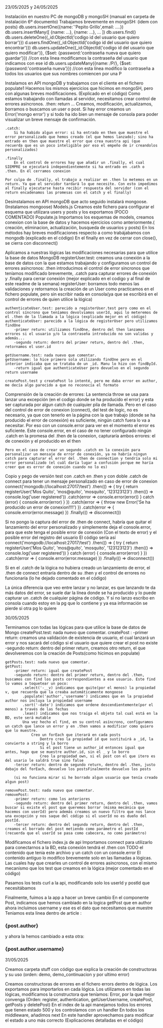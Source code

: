 23/05/2025 y 24/05/2025

Instalación en nuestro PC de mongoDB y mongoSH (manual en carpeta de instalación 6º documento)
Trabajamos brevemente en mongoSH: (idem con posts)
    db.users.insertOne({name:`'Pepito Grillo',email: ....})
    db.users.insertMany([ {name: ...}, {name: ...}, ... ])
    db.users.find()
    db.users.deleteOne({_id:ObjectId('codigo id del usuario que quiero borrar')})
    d.users.findOne({_id:ObjectId('codigo id del usuario que quiero encontrar')})
    db.users.updateOne({_id:ObjectId('codigo id del usuario que quiero modificar')}, {$set: {password:'contraseña nueva que quiero guardar'}}) //con esta linea modificamos la contraseña del usuario que indicamos con ese id
    db.users.updateMany({name: /P/}, {$set:{password:'contraseña nueva'}}) //con esta línea modifico la contraseña a todos los usuarios que sus nombres comiencen por una P

Instalamos en API mongoDB y trabajamos con el cliente en el fichero populate1
    Hacemos los mismos ejercicios que hicimos en mongoSH, pero con algunas breves modificaciones. (Explicado en el código)
    Como estamos trabajando con llamadas al servidor, necesitamos crear control de errores asíncronos. 
    .then: return ...
        Creamos, modificación, actualizamos, borramos o buscamos un user o post.
        Si hay error creamos un Error('mongo error') y si todo ha ido bien un mensaje de consola para poder visualizar un breve mensaje de confirmación.

    .catch: 
        Si ha habido algun error: si ha entrado en then que muestre el error personalizado que hemos creado (el que hemos lanzado); sino ha entrado en then que muestre el error que crea nuestra api (que recuerda que es un poco inteligible por eso el empeño de ir creandolos personalizados)

    .finally
        En el control de errores hay que añadir un .finally, el cual SIEMPRE se ejecutará independientemente si ha entrado en .cath o .then. En él cerramos conexion 

    Por culpa de .finally, el trabajo a realizar en .then lo metemos en un return. Ya que el servidor tardará lo que necesite. Con esto impedimos al finally ejecutarse hasta recibir respuesta del servidor (con el return encadenamos las promesas con el catch y el finally)

Desinstalamos en API mongoDB que acto seguido instalará mongoose. (Instalamos mongoose)
    Models.js
        Creamos este fichero para configurar el esquema que utilizara users y posts y los exportamos (POCO COMENTADO)
    Populate.js
        Importamos los esquemas de models, creamos conexion con la base de datos y hacemos ejercicios como anteriormente.( creación, eliminacion, actualización, busqueda de usuarios y posts)
        En los métodos hay breves modificaciones respecto a como trabájabamos con mongodb (explicado en el código)
        En el finally en vez de cerrar con close(), se cierra con disconnect()

Aplicamos a nuestras lógicas las modificaciones necesarias para que utilice la base de datos MongoDB
    registerUser.test: creamos una conexión a la base de datos con la que estamos trabajando y configuramos un control de errores asíncronos: .then introducimos el control de error sincronos que teníamos modificado brevemente, .catch para capturar errores de conexión y .finally para cerrar conexión
    (mejor explicado en el codigo y al final de este readme de la semana)
    registerUser: borramos todo menos las validaciones y retornamos la creación de un User como practicamos en el fichero populate, pero sin escribir nada en consola(ya que se escribirá en el control de errores de quien utilice la lógica)

    authenticateUser.test: parecido a registerUser.test pero como en el control síncrono que teníamos devolviamos userId, aqui lo meteremos de el .then de la llamada a la lógica (explicado mejor en el código)
    authenticateUser: parecido a la lógica de registerUser pero utilizamos findOne
        -primer return: utilizamos findOne, dentro del then lanzamos errores si el usuario y/o la contraseña introducido no son validas y además...
        -segundo return: dentro del primer return, dentro del .then, retornamos el user.id

    getUsername.test: nada nuevo que comentar.
    getUsername: lo hice primero sola utilizando findOne pero en el interior indicaba que se trataba de un _id. Manu lo hizo con findById.
        -return igual que authenticateUser pero devuelvo en el segundo return username

    createPost.test y createPost lo intenté, pero me daba error en author, me decía algo parecido a que no reconocía el formato


Comprensión de la creación de errores: 
    La sentencia throw se usa para lanzar una excepción (en el codigo donde se ha producido el error) y esta ser capturada por algun catch de cualquier pila de llamada.
    Pero en el caso del control de error de conexion (connect), del test de logic, no es necesario, ya que con tenerlo en la página con la que trabajo (donde se ha producido el error de conexión) es suficiente, ningún catch fuera lo va a necesitar. Por eso con un console.error para ver en el momento el error es suficiente.
        Este console.error, en el caso de no tener configurado ningún .catch en la promesa del .then de la conexion, capturaría ambos errores: el de conexión y el producido en el then

    Pero en el caso de crear un segundo .catch en la conexión para personalizar un mensaje de error de conexión, ya no habría ningun catch para capturar el error del .then de connection y tendría solo mi error personalizado (el cuál daría lugar a confusión porque me haría creer que es error de conexión cuando no lo es)

Copio y pego de versión test con .catch en .then y con doble .catch de connect para tener un mensaje personalizado en caso de error de conexion
    connect('mongodb://localhost:27017/test')
        .then(() => {
            try {
                return registerUser('Mos Quito', 'mos@quito', 'mosquito', '123123123')
                    .then(() => console.log('user registered'))
                    .catch(error => console.error(error))
            } catch (error) {
                console.error(error) 
            }
        })
        .catch(error => { throw new Error('Se ha producido un error de conexion!!!!') })
        .catch(error => { console.error(error.message) })
        .finally(() => disconnect())

Si no pongo la captura del error de .then de connect, habría que quitar el lanzamiento del error personalizado y simplemente deja el console.error, para que este tenga el posible error de conexión (Con el texto de error) y el posible error del registro del usuario
El código sería así
    connect('mongodb://localhost:27017/test')
        .then(() => {
            try {
                return registerUser('Mos Quito', 'mos@quito', 'mosquito', '123123123')
                    .then(() => console.log('user registered'))
            } catch (error) {
                console.error(error) 
            }
        })
        .catch(error => { console.error(error.message) })
        .finally(() => disconnect())

Si en el .catch de la lógica no hubiera creado un lanzamiento de error, el .then de connect entraría dentro de su .then y el control de errores no funcionaría
(lo he dejado comentado en el código)

La única diferencia que veo entre lanzar y no lanzar, es que lanzando te da más datos del error, se suele dar la línea donde se ha producido y lo puede capturar un .catch de cualquier página de código. Y si no lanzo escribo en consola cuando estoy en la pg que lo contiene y ya esa información se pierde si otra pg lo quiere

30/05/2025

Terminamos con todas las lógicas para que utilice la base de datos de Mongo
    createPost.test: nada nuevo que comentar. 
    createPost : 
        -primer return: creamos una validación de existencia de usuario, el cual lanzará un error y nos sacará del código si el usuario que quiere crear el post no existe
        -segundo return: dentro del primer return, creamos otro return, el que devolveremos con la creación de Posts(como hicimos en populate)

    getPosts.test: nada nuevo que comentar. 
    getPost: 
        -primer return: igual que createPost 
        -segundo return: dentro del primer return, dentro del .then, buscamos con find los posts correspondientes a ese usuario. Este find lo vamos a toquetear un poco:
            .select('-__v) indicamos que quite(por el menos) la propiedad v, que recuerda que la creaba automáticamente mongoose
            .populate('author','username') indicamos que en la propiedad author nos incluya la propiedad username
            .sort('-date') indicamos que ordene descendientemente(por el menos) a través de las fechas
            .lean() indicamos que nos traiga el objeto tal cual está en la BD, este será mutable
            Una vez hecho el find, en su control asíncrono, configuramos un catch que lance un error y en .then vamos a modificar como quiero que lo muestre.
                Creo un forEach que iterará en cada posts
                    Dentro creo la propiedad id que sustituirá a _id, la convierto a string y la borro
                    Si el post tiene un author_id entonces igual que antes, hago que se muestre author.id, sin el _ y lo borro
                    Creo la propiedad own, si el post con el que itero es del usario le saldrá true sino false
        -tercer return: dentro de segundo return, dentro del .then, justo debajo del forEach, devuelvo los postsFinalmente devuelvo los posts

        (si no funciona mirar si he borrado algun usuario que tenía creado algun post)

    removePost.test: nada nuevo que comentar. 
    removePost:
        -primer return: como los anteriores
        -segundo return: dentro del primer return, dentro del .then, vamos buscar si existe el post que queremos borrar (misma mecánica que hacemos con userId) pero además creamos un nuevo filtro que nos lance una excepción y nos saque del código si el userId no es dueño del postId. 
        -tercer return: dentro del segundo return, dentro del .then, creamos el borrado del post metiendo como parámetro el postId (recuerda que el userId se pasa como cabecera, no como parámetro)

Modificamos el fichero index.js de api
    Importamos connect para utilizarlo para conectarnos a la BD, esta conexión tendrá el .then con TODO el contenido que tenia este archivo y un catch con un console.error
    El contenido antiguo lo modifico brevemente solo en las llamadas a lógicas. Las cuales hay que crearles un control de errores asíncronos, con el mismo mecanismo que los test que creamos en la lógica (mejor comentado en el código)

Pasamos los tests curl a la api, modificando solo los userId y postId que necesitábamos


Finalmente, fuimos a la app a hacer un breve cambio
    En el componente Post, indicamos que hemos cambiado en la logica getPost que en author ahora incluimos username y ese es el dato que necesitamos que muestre
    Teniamos esta linea dentro de article : <h3 className="font-bold">{post.author}</h3>
    y ahora la hemos cambiado a esta otra: <h3 className="font-bold">{post.author.username}</h3>

31/05/2025

Creamos carpeta stuff con código que explica la creación de constructoras y su uso (orden: demo, demo_continuacion y por ultimo error)

Creamos constructoras de errores en el fichero errors dentro de lógica. Los exportamos para importarlos en cada lógica.
Los utilizamos en todas las lógicas, modificamos la constructora que teníamos: Error, por la que mejor convenga
(Orden: register, authentication, getUserUsername, createPost, getPosts y deletePost)
En el index de la api manejamos todos los errores que tienen estado 500 y los controlamos con un handler
    En todos los middleware, añadimos next
    En este handler aprovechamos para modificar el estado a uno más correcto 
    (Explicaciones detalladas en el código)